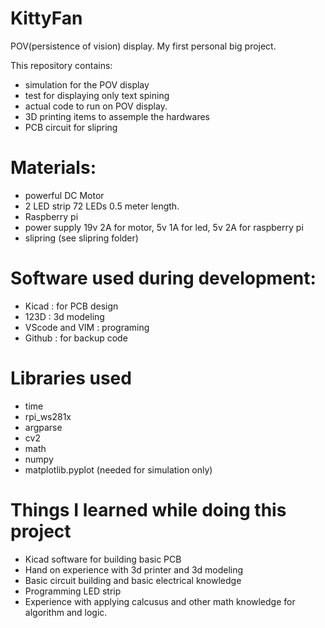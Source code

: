 # KittyFan
POV(persistence of vision) display. My first personal big project.

This repository contains:
- simulation for the POV display
- test for displaying only text spining
- actual code to run on POV display.
- 3D printing items to assemple the hardwares
- PCB circuit for slipring

# Materials:
- powerful DC Motor
- 2 LED strip 72 LEDs 0.5 meter length.
- Raspberry pi
- power supply 19v 2A for motor, 5v 1A for led, 5v 2A for raspberry pi
- slipring (see slipring folder)

# Software used during development:
- Kicad : for PCB design
- 123D : 3d modeling
- VScode and VIM : programing
- Github : for backup code

# Libraries used
- time
- rpi_ws281x
- argparse
- cv2
- math
- numpy
- matplotlib.pyplot (needed for simulation only)

# Things I learned while doing this project
- Kicad software for building basic PCB
- Hand on experience with 3d printer and 3d modeling
- Basic circuit building and basic electrical knowledge
- Programming LED strip
- Experience with applying calcusus and other math knowledge for algorithm and logic. 